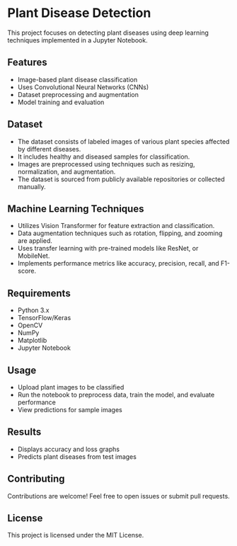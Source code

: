 # Plant Disease Detection

This project focuses on detecting plant diseases using deep learning techniques implemented in a Jupyter Notebook.

## Features
- Image-based plant disease classification
- Uses Convolutional Neural Networks (CNNs)
- Dataset preprocessing and augmentation
- Model training and evaluation

## Dataset
- The dataset consists of labeled images of various plant species affected by different diseases.
- It includes healthy and diseased samples for classification.
- Images are preprocessed using techniques such as resizing, normalization, and augmentation.
- The dataset is sourced from publicly available repositories or collected manually.

## Machine Learning Techniques
- Utilizes Vision Transformer for feature extraction and classification.
- Data augmentation techniques such as rotation, flipping, and zooming are applied.
- Uses transfer learning with pre-trained models like ResNet, or MobileNet.
- Implements performance metrics like accuracy, precision, recall, and F1-score.

## Requirements
- Python 3.x
- TensorFlow/Keras
- OpenCV
- NumPy
- Matplotlib
- Jupyter Notebook

## Usage
- Upload plant images to be classified
- Run the notebook to preprocess data, train the model, and evaluate performance
- View predictions for sample images

## Results
- Displays accuracy and loss graphs
- Predicts plant diseases from test images

## Contributing
Contributions are welcome! Feel free to open issues or submit pull requests.

## License
This project is licensed under the MIT License.
